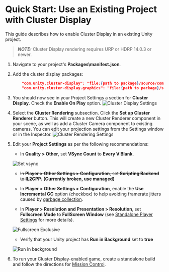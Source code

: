 # Quick Start: Use an Existing Project with Cluster Display

This guide describes how to enable Cluster Display in an existing Unity project.

> **_NOTE:_** Cluster Display rendering requires URP or HDRP 14.0.3 or newer.

1. Navigate to your project's **Packages\manifest.json**.

2. Add the cluster display packages:

    ```json
        "com.unity.cluster-display": "file:{path to package}/source/com.unity.cluster-display",
        "com.unity.cluster-display.graphics": "file:{path to package}/source/com.unity.cluster-display.graphics"
    ```

3. You should now see in your Project Settings a section for **Cluster Display**. Check the **Enable On Play** option.
   ![Cluster Display Settings](images/cluster-settings.png)

4. Select the **Cluster Rendering** subsection. Click the **Set up Cluster Renderer** button. This will create a new Cluster Renderer component in your scene,
   as well as add a Cluster Camera component to existing cameras. You can edit your projection settings from the Settings window or in the Inspector.
   ![Cluster Rendering Settings](images/rendering-settings.png)

5. Edit your **Project Settings** as per the following recommendations:

    - In **Quality > Other**, set **VSync Count** to **Every V Blank**.

    ![Set vsync](images/vsync.png)

    - ~~In **Player > Other Settings > Configuration**, set **Scripting Backend** to **IL2CPP**.~~ **(Currently broken, use managed)**

    - In **Player > Other Settings > Configuration**, enable the **Use Incremental GC** option (checkbox) to help avoiding framerate jitters caused by [garbage collection](https://blogs.unity3d.com/2018/11/26/feature-preview-incremental-garbage-collection/).

    - In **Player > Resolution and Presentation > Resolution**, set **Fullscreen Mode** to **FullScreen Window** (see [Standalone Player Settings](https://docs.unity3d.com/Manual/class-PlayerSettingsStandalone.html) for more details).

    ![Fullscreen Exclusive](images/fullscreen-window.png)

    - Verify that your Unity project has **Run in Background** set to **true**

    ![Run in background](images/run-in-background.png)

6. To run your Cluster Display-enabled game, create a standalone build and follow the directions for [Mission Control](mission-control.md).
